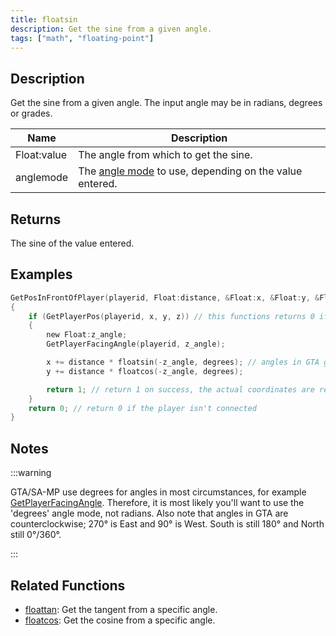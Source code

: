 ```yaml
---
title: floatsin
description: Get the sine from a given angle.
tags: ["math", "floating-point"]
---
```


<LowercaseNote />

## Description

Get the sine from a given angle. The input angle may be in radians, degrees or grades.

| Name        | Description                                            |
| ----------- | ------------------------------------------------------ |
| Float:value | The angle from which to get the sine.                  |
| anglemode   | The [angle mode](../resources/anglemodes) to use, depending on the value entered. |

## Returns

The sine of the value entered.

## Examples

```c
GetPosInFrontOfPlayer(playerid, Float:distance, &Float:x, &Float:y, &Float:z)
{
    if (GetPlayerPos(playerid, x, y, z)) // this functions returns 0 if the player is not connected
    {
        new Float:z_angle;
        GetPlayerFacingAngle(playerid, z_angle);

        x += distance * floatsin(-z_angle, degrees); // angles in GTA go counter-clockwise, so we need to reverse the retrieved angle
        y += distance * floatcos(-z_angle, degrees);

        return 1; // return 1 on success, the actual coordinates are returned by reference
    }
    return 0; // return 0 if the player isn't connected
}
```

## Notes

:::warning

GTA/SA-MP use degrees for angles in most circumstances, for example [GetPlayerFacingAngle](GetPlayerFacingAngle). Therefore, it is most likely you'll want to use the 'degrees' angle mode, not radians. Also note that angles in GTA are counterclockwise; 270° is East and 90° is West. South is still 180° and North still 0°/360°.

:::

## Related Functions

- [floattan](floattan): Get the tangent from a specific angle.
- [floatcos](floatcos): Get the cosine from a specific angle.
